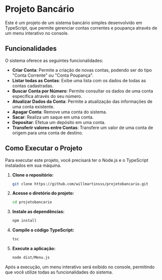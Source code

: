 # Projeto Bancário

Este é um projeto de um sistema bancário simples desenvolvido em TypeScript, que permite gerenciar contas correntes e poupança através de um menu interativo no console.

## Funcionalidades

O sistema oferece as seguintes funcionalidades:

  * **Criar Conta**: Permite a criação de novas contas, podendo ser do tipo "Conta Corrente" ou "Conta Poupança".
  * **Listar todas as Contas**: Exibe uma lista com os dados de todas as contas cadastradas.
  * **Buscar Conta por Número**: Permite consultar os dados de uma conta específica através do seu número.
  * **Atualizar Dados da Conta**: Permite a atualização das informações de uma conta existente.
  * **Apagar Conta**: Remove uma conta do sistema.
  * **Sacar**: Realiza um saque em uma conta.
  * **Depositar**: Efetua um depósito em uma conta.
  * **Transferir valores entre Contas**: Transfere um valor de uma conta de origem para uma conta de destino.

## Como Executar o Projeto

Para executar este projeto, você precisará ter o Node.js e o TypeScript instalados em sua máquina.

1.  **Clone o repositório:**
    ```bash
    git clone https://github.com/willmartinsss/projetobancario.git
    ```
2.  **Acesse o diretório do projeto:**
    ```bash
    cd projetobancario
    ```
3.  **Instale as dependências:**
    ```bash
    npm install
    ```
4.  **Compile o código TypeScript:**
    ```bash
    tsc
    ```
5.  **Execute a aplicação:**
    ```bash
    node dist/Menu.js
    ```

Após a execução, um menu interativo será exibido no console, permitindo que você utilize todas as funcionalidades do sistema.
